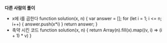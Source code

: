 **다른 사람의 풀이**

- x에 i를 곱한다
function solution(x, n) {
    var answer = [];
    for (let i = 1; i <= n; i++) {
        answer.push(x*i)
    }
    return answer;
}
- 축약 시킨 코드
function solution(x, n) {
    return Array(n).fill(x).map((v, i) => (i + 1) * v)
}